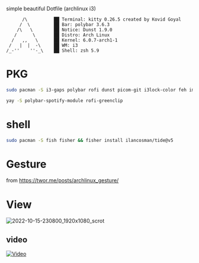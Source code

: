 simple beautiful Dotfile (archlinux i3)

          /\         ​ ██ Terminal: kitty 0.26.5 created by Kovid Goyal
         /  \        ​ ██ Bar: polybar 3.6.3
        /\   \       ​ ██ Notice: Dunst 1.9.0
       /      \      ​ ██ Distro: Arch Linux
      /   ,,   \     ​ ██ Kernel: 6.0.7-arch1-1
     /   |  |  -\    ​ ██ WM: i3
    /_-''    ''-_\   ​ ██ Shell: zsh 5.9

# PKG
```bash
sudo pacman -S i3-gaps polybar rofi dunst picom-git i3lock-color feh imagemagick nerd-fonts-complete ttf-font-awesome spotify cava pacman-contrib jq acpilight pulseaudio scrot paru

yay -S polybar-spotify-module rofi-greenclip

```

# shell
```bash
sudo pacman -S fish fisher && fisher install ilancosman/tide@v5
```

# Gesture

from https://twor.me/posts/archlinux_gesture/

# View

![2022-10-15-230800_1920x1080_scrot](https://user-images.githubusercontent.com/18731946/195996817-500f5419-d272-40ee-9bbd-19a4b707ee86.png)
## video

[![Video](https://i2.hdslb.com/bfs/archive/e19e79aa6e66b827c20766aa53f3b20efe97f035.png)](https://www.bilibili.com/video/BV1Fm4y1w7aD)
